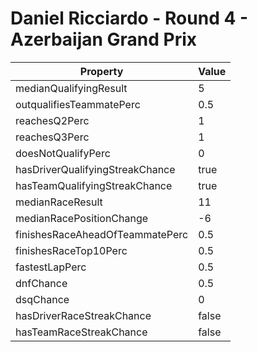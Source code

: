 # Daniel Ricciardo - Round 4 - Azerbaijan Grand Prix
Property | Value
--- | ---
medianQualifyingResult | 5
outqualifiesTeammatePerc | 0.5
reachesQ2Perc | 1
reachesQ3Perc | 1
doesNotQualifyPerc | 0
hasDriverQualifyingStreakChance | true
hasTeamQualifyingStreakChance | true
medianRaceResult | 11
medianRacePositionChange | -6
finishesRaceAheadOfTeammatePerc | 0.5
finishesRaceTop10Perc | 0.5
fastestLapPerc | 0.5
dnfChance | 0.5
dsqChance | 0
hasDriverRaceStreakChance | false
hasTeamRaceStreakChance | false
